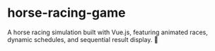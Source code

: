 # horse-racing-game
A horse racing simulation built with Vue.js, featuring animated races, dynamic schedules, and sequential result display. 🏇
